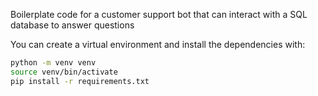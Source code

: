 Boilerplate code for a customer support bot that can interact with a SQL database to answer questions

You can create a virtual environment and install the dependencies with:
```bash
python -m venv venv
source venv/bin/activate
pip install -r requirements.txt
```
